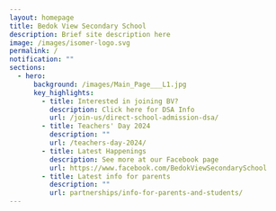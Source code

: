```yaml
---
layout: homepage
title: Bedok View Secondary School
description: Brief site description here
image: /images/isomer-logo.svg
permalink: /
notification: ""
sections:
  - hero:
      background: /images/Main_Page___L1.jpg
      key_highlights:
        - title: Interested in joining BV?
          description: Click here for DSA Info
          url: /join-us/direct-school-admission-dsa/
        - title: Teachers' Day 2024
          description: ""
          url: /teachers-day-2024/
        - title: Latest Happenings
          description: See more at our Facebook page
          url: https://www.facebook.com/BedokViewSecondarySchool
        - title: Latest info for parents
          description: ""
          url: partnerships/info-for-parents-and-students/
---
```

